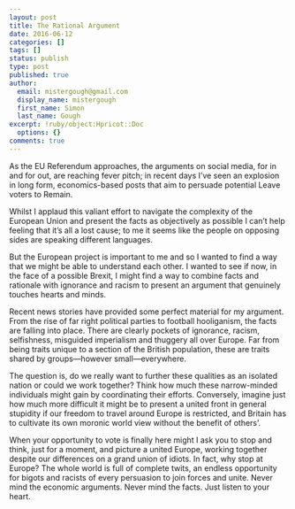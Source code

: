 ```yaml
---
layout: post
title: The Rational Argument
date: 2016-06-12
categories: []
tags: []
status: publish
type: post
published: true
author:
  email: mistergough@gmail.com
  display_name: mistergough
  first_name: Simon
  last_name: Gough
excerpt: !ruby/object:Hpricot::Doc
  options: {}
comments: true
---
```

As the EU Referendum approaches, the arguments on social media, for in and for out, are reaching fever pitch; in recent days I’ve seen an explosion in long form, economics-based posts that aim to persuade potential Leave voters to Remain.

Whilst I applaud this valiant effort to navigate the complexity of the European Union and present the facts as objectively as possible I can’t help feeling that it’s all a lost cause; to me it seems like the people on opposing sides are speaking different languages.

But the European project is important to me and so I wanted to find a way that we might be able to understand each other. I wanted to see if now, in the face of a possible Brexit, I might  find a way to combine facts and rationale with ignorance and racism to present an argument that genuinely touches hearts and minds.

Recent news stories have provided some perfect material for my argument. From the rise of far right political parties to football hooliganism, the facts are falling into place. There are clearly pockets of ignorance, racism, selfishness, misguided imperialism and thuggery all over Europe. Far from being traits unique to a section of the British population, these are traits shared by groups—however small—everywhere.

The question is, do we really want to further these qualities as an isolated nation or could we work together? Think how much these narrow-minded individuals might gain by coordinating their efforts. Conversely, imagine just how much more difficult it might be to present a united front in general stupidity if our freedom to travel around Europe is restricted, and Britain has to cultivate its own moronic world view without the benefit of others’.

When your opportunity to vote is finally here might I ask you to stop and think, just for a moment, and picture a united Europe, working together despite our differences on a grand union of idiots. In fact, why stop at Europe? The whole world is full of complete twits, an endless opportunity for bigots and racists of every persuasion to join forces and unite. Never mind the economic arguments. Never mind the facts. Just listen to your heart.